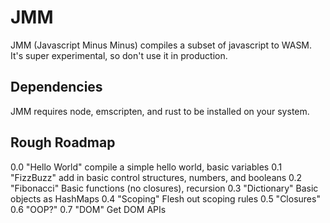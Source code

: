 # JMM
JMM (Javascript Minus Minus) compiles a subset of javascript to WASM.
It's super experimental, so don't use it in production.

## Dependencies
JMM requires node, emscripten, and rust to be installed on your system.

## Rough Roadmap
0.0 "Hello World" compile a simple hello world, basic variables
0.1 "FizzBuzz" add in basic control structures, numbers, and booleans
0.2 "Fibonacci" Basic functions (no closures), recursion
0.3 "Dictionary" Basic objects as HashMaps
0.4 "Scoping" Flesh out scoping rules
0.5 "Closures" 
0.6 "OOP?"
0.7 "DOM" Get DOM APIs
